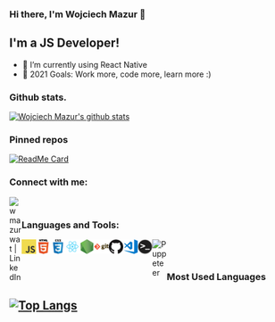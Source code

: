 ### Hi there, I'm Wojciech Mazur 👋


## I'm a JS Developer!

- 🔭 I’m currently using React Native
- 🥅 2021 Goals: Work more, code more, learn more :)

### Github stats.

[![Wojciech Mazur's github stats](https://github-readme-stats.vercel.app/api?username=wmazurwat&theme=great-gatsby&show_icons=true)](https://github.com/wmazurwat)

### Pinned repos

[![ReadMe Card](https://github-readme-stats.vercel.app/api/pin/?username=wmazurwat&repo=JS_ML&theme=great-gatsby&show_icons=true)](https://github.com/wmazurwat/CV)

### Connect with me:


[<img align="left" alt="wmazurwat | LinkedIn" width="22px" src="https://cdn.jsdelivr.net/npm/simple-icons@v3/icons/linkedin.svg" />][linkedin]

<br />

### Languages and Tools:

<img align="left" alt="JavaScript" width="26px" src="https://raw.githubusercontent.com/github/explore/80688e429a7d4ef2fca1e82350fe8e3517d3494d/topics/javascript/javascript.png" />
<img align="left" alt="HTML5" width="26px" src="https://raw.githubusercontent.com/github/explore/80688e429a7d4ef2fca1e82350fe8e3517d3494d/topics/html/html.png" />
<img align="left" alt="CSS3" width="26px" src="https://raw.githubusercontent.com/github/explore/80688e429a7d4ef2fca1e82350fe8e3517d3494d/topics/css/css.png" />
<img align="left" alt="React" width="26px" src="https://raw.githubusercontent.com/github/explore/80688e429a7d4ef2fca1e82350fe8e3517d3494d/topics/react/react.png" />
<img align="left" alt="Node.js" width="26px" src="https://raw.githubusercontent.com/github/explore/80688e429a7d4ef2fca1e82350fe8e3517d3494d/topics/nodejs/nodejs.png" />
<img align="left" alt="Git" width="26px" src="https://raw.githubusercontent.com/github/explore/80688e429a7d4ef2fca1e82350fe8e3517d3494d/topics/git/git.png" />
<img align="left" alt="GitHub" width="26px" src="https://raw.githubusercontent.com/github/explore/78df643247d429f6cc873026c0622819ad797942/topics/github/github.png" />
<img align="left" alt="Visual Studio Code" width="26px" src="https://raw.githubusercontent.com/github/explore/80688e429a7d4ef2fca1e82350fe8e3517d3494d/topics/visual-studio-code/visual-studio-code.png" />
<img align="left" alt="Terminal" width="26px" src="https://raw.githubusercontent.com/github/explore/80688e429a7d4ef2fca1e82350fe8e3517d3494d/topics/terminal/terminal.png" />
<img align="left" alt="Puppeteer" width="26px" src="https://user-images.githubusercontent.com/10379601/29446482-04f7036a-841f-11e7-9872-91d1fc2ea683.png" />

<br />
<br />

### Most Used Languages

[![Top Langs](https://github-readme-stats.vercel.app/api/top-langs/?username=wmazurwat&theme=great-gatsby&show_icons=true)](https://github.com/wmazurwat)
---


[linkedin]: https://www.linkedin.com/in/wojciech-mazur-js/
